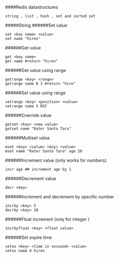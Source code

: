 ####Redis datastructures
```
string , list , hash , set and sorted set
```
#####String
######Set value
```
set <key name> <value>
set name "hiren"
```
######Get value
```
get <key name>
get name #return "hiren"
```
######Get value using range
```
getrange <key> <range>
getrange name 0 3 #return "hire"
```
######Set value using range
```
setrange <key> <position> <value> 
setrange name 5 RST
```
######Override value
```
getset <key> <new value>
getset name "Rater Santo Tara"
```
######Multiset value
```
mset <key> <value> <key> <value>
mset name "Rater Santo Tara" age 20
```
######Increment value (only works for numbers)
```
incr age ## increment age by 1
```
######Decrement value
```
decr <key>
```
######Increment and decrement by specific number
```
incrby <key> 5
decrby <key> 20
```
######Float increment (only for integer )
```
incrbyfloat <key> <float value> 
```
######Set expire time
```
setex <key> <time in secound> <value>
setex name 4 hiren
```
